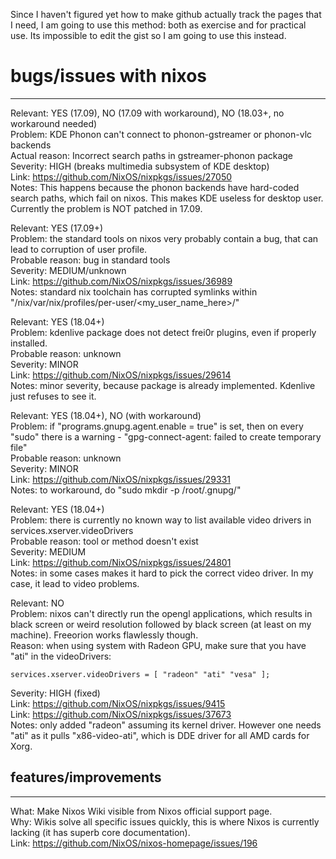 Since I haven't figured yet how to make github actually track the pages that I need, I am going to use this method: both as exercise and for practical use. Its impossible to edit the gist so I am going to use this instead.

# bugs/issues with nixos
-- -- -- --
Relevant: YES (17.09), NO (17.09 with workaround), NO (18.03+, no workaround needed)  
Problem: KDE Phonon can't connect to phonon-gstreamer or phonon-vlc backends  
Actual reason: Incorrect search paths in gstreamer-phonon package  
Severity: HIGH (breaks multimedia subsystem of KDE desktop)  
Link: https://github.com/NixOS/nixpkgs/issues/27050  
Notes: This happens because the phonon backends have hard-coded search paths, which fail on nixos. This makes KDE useless for desktop user. Currently the problem is NOT patched in 17.09.  


Relevant: YES (17.09+)  
Problem: the standard tools on nixos very probably contain a bug, that can lead to corruption of user profile.  
Probable reason: bug in standard tools  
Severity: MEDIUM/unknown  
Link: https://github.com/NixOS/nixpkgs/issues/36989  
Notes: standard nix toolchain has corrupted symlinks within "/nix/var/nix/profiles/per-user/<my_user_name_here>/"  


Relevant: YES (18.04+)  
Problem: kdenlive package does not detect frei0r plugins, even if properly installed.  
Probable reason: unknown  
Severity: MINOR  
Link: https://github.com/NixOS/nixpkgs/issues/29614  
Notes: minor severity, because package is already implemented. Kdenlive just refuses to see it.  


Relevant: YES (18.04+), NO (with workaround)  
Problem: if "programs.gnupg.agent.enable = true" is set, then on every "sudo" there is a warning - "gpg-connect-agent: failed to create temporary file"  
Probable reason: unknown  
Severity: MINOR  
Link: https://github.com/NixOS/nixpkgs/issues/29331  
Notes: to workaround, do "sudo mkdir -p /root/.gnupg/"  


Relevant: YES (18.04+)  
Problem: there is currently no known way to list available video drivers in services.xserver.videoDrivers  
Probable reason: tool or method doesn't exist  
Severity: MEDIUM  
Link: https://github.com/NixOS/nixpkgs/issues/24801  
Notes: in some cases makes it hard to pick the correct video driver. In my case, it lead to video problems.  


Relevant: NO  
Problem: nixos can't directly run the opengl applications, which results in black screen or weird resolution followed by black screen (at least on my machine). Freeorion works flawlessly though.  
Reason: when using system with Radeon GPU, make sure that you have "ati" in the videoDrivers:  
```
services.xserver.videoDrivers = [ "radeon" "ati" "vesa" ];  
```
Severity: HIGH (fixed)  
Link: https://github.com/NixOS/nixpkgs/issues/9415  
Link: https://github.com/NixOS/nixpkgs/issues/37673  
Notes: only added "radeon" assuming its kernel driver. However one needs "ati" as it pulls "x86-video-ati", which is DDE driver for all AMD cards for Xorg.  

## features/improvements
-- -- -- --  
What: Make Nixos Wiki visible from Nixos official support page.  
Why: Wikis solve all specific issues quickly, this is where Nixos is currently lacking (it has superb core documentation).  
Link: https://github.com/NixOS/nixos-homepage/issues/196  
